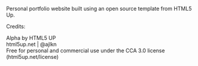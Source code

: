 Personal portfolio website built using an open source template from HTML5 Up.

Credits:

Alpha by HTML5 UP <br/>
html5up.net | @ajlkn <br/>
Free for personal and commercial use under the CCA 3.0 license (html5up.net/license)
